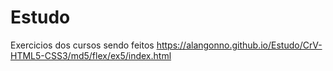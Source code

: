 # Estudo
Exercicios dos cursos sendo feitos
https://alangonno.github.io/Estudo/CrV-HTML5-CSS3/md5/flex/ex5/index.html
